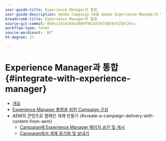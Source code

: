 ```yaml
---
user-guide-title: Experience Manager과 통합
user-guide-description: Adobe Campaign V8을 Adobe Experience Manager과 연결하여 Experience Manager에서 이메일 게재 템플릿, 자산 및 양식을 관리할 수 있는 방법을 알아봅니다.
breadcrumb-title: Experience Manager과 통합
source-git-commit: 8b9cc241435de3009f942587073659af256f29cc
workflow-type: tm+mt
source-wordcount: '67'
ht-degree: 1%

---
```



# Experience Manager과 통합 {#integrate-with-experience-manager}

+ [개요](/help/tutorial-integrate-with-experience-manager/overview.md)
+ [Experience Manager 통합을 위한 Campaign 구성](/help/tutorial-integrate-with-experience-manager/configure-campaign-for-aem-integration.md)
+ AEM의 콘텐츠로 캠페인 게재 만들기 {#create-a-campaign-delivery-with-content-from-aem}
   + [Campaign에 Experience Manager 페이지 승인 및 게시](/help/tutorial-integrate-with-experience-manager/approve-and-publish-aem-page-to-campaign.md)
   + [Campaign에서 게재 동기화 및 보내기](/help/tutorial-integrate-with-experience-manager/synchronize-and-send-an-aem-delivery-in-campaign.md)

